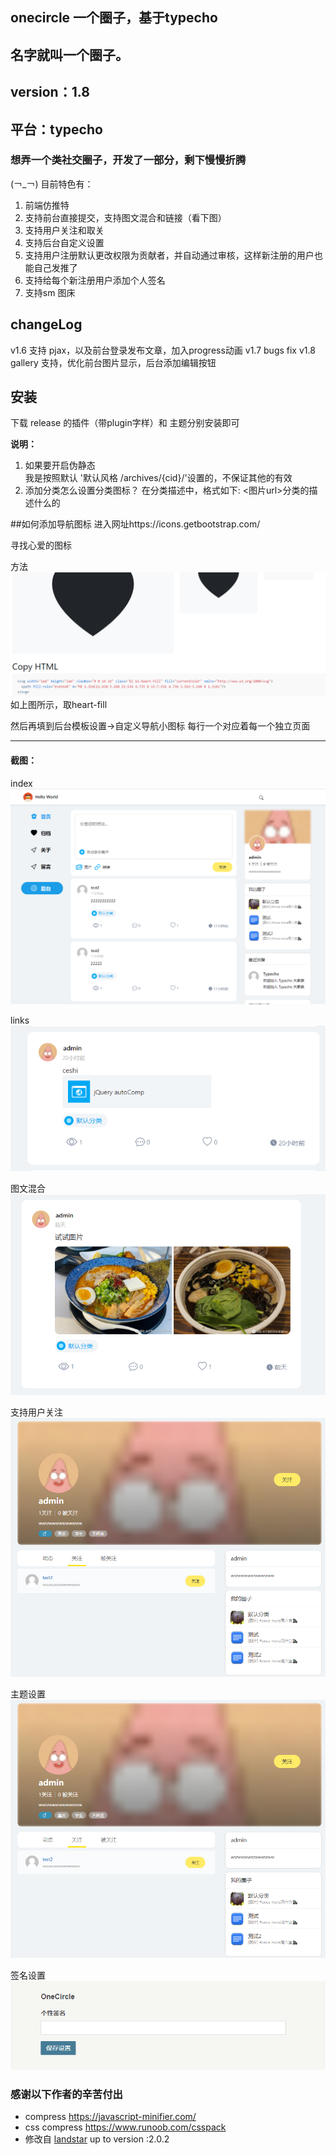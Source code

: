 ## onecircle 一个圈子，基于typecho

## 名字就叫一个圈子。
## version：1.8
## 平台：typecho

### 想弄一个类社交圈子，开发了一部分，剩下慢慢折腾
(￢_￢)
目前特色有：
1. 前端仿推特
2. 支持前台直接提交，支持图文混合和链接（看下图）
3. 支持用户关注和取关
4. 支持后台自定义设置
5. 支持用户注册默认更改权限为贡献者，并自动通过审核，这样新注册的用户也能自己发推了
6. 支持给每个新注册用户添加个人签名
7. 支持sm 图床

## changeLog
v1.6 支持 pjax，以及前台登录发布文章，加入progress动画
v1.7 bugs fix
v1.8 gallery 支持，优化前台图片显示，后台添加编辑按钮

## 安装
下载 release 的插件（带plugin字样）和 主题分别安装即可  

**说明：**  
1. 如果要开启伪静态  
    我是按照默认 '默认风格 /archives/{cid}/'设置的，不保证其他的有效
2. 添加分类怎么设置分类图标？
    在分类描述中，格式如下:  <图片url>分类的描述什么的

##如何添加导航图标
进入网址https://icons.getbootstrap.com/

寻找心爱的图标

方法
![index](READMEimgs/heart.png)
如上图所示，取heart-fill

然后再填到后台模板设置->自定义导航小图标
每行一个对应着每一个独立页面

----
#### 截图：

index
![index](READMEimgs/index.png)

links
![index](READMEimgs/links.png)

图文混合
![index](READMEimgs/pics.png)

支持用户关注
![index](READMEimgs/follow.png)

主题设置
![index](READMEimgs/follow.png)

签名设置
![index](READMEimgs/usersign.png)
### 感谢以下作者的辛苦付出
- compress https://javascript-minifier.com/
- css compress https://www.runoob.com/csspack
- 修改自 [landstar](https://dyedd.cn) up to version :2.0.2